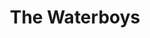 ---
title: "The Waterboys"
summary: "The Waterboys are a British-Irish folk rock band formed in London in 1983 by Scottish musician and songwriter Mike Scott. The band's membership, past and present, has been composed mainly of musicians from Scotland, Ireland, Wales and England. Mike Scott has remained as the only constant member throughout the band's career. They have explored a number of different styles, but their music is mainly a mix of folk music with rock and roll. They dissolved in 1993 when Scott departed to pursue a solo career. The group reformed in 2000, and continue to release albums and to tour worldwide. Scott emphasises a continuity between the Waterboys and his solo work, saying that \"To me there's no difference between Mike Scott and the Waterboys; they both mean the same thing. They mean myself and whoever are my current travelling musical companions.\"The early Waterboys sound became known as \"The Big Music\" after a song on their second album, A Pagan Place. This style was described by Scott as \"a metaphor for seeing God's signature in the world.\" Waterboys chronicler Ian Abrahams elaborated on this by defining \"The Big Music\" as \"...a mystical celebration of paganism. It's extolling the basic and primitive divinity that exists in everything , religious and spiritual all encompassing. Here is something that can't be owned or built upon, something that has its existence in the concept of Mother Earth and has an ancestral approach to religion. And it takes in and embraces the feminine side of divinity, pluralistic in its acceptance of the wider pantheon of paganism.\"\"The Big Music\" either influenced or was used to describe a number of other bands specializing in an anthemic sound, including U2, Simple Minds, In Tua Nua, Big Country and Hothouse Flowers.In the late 1980s, the band became significantly more folk-influenced. The Waterboys eventually returned to rock and roll, and have released both rock and folk albums since reforming."
image: "the-waterboys.jpg"
apple_music_artist_url: "https://music.apple.com/gb/artist/the-waterboys/541457"
wikipedia_url: "https://en.wikipedia.org/wiki/The_Waterboys"
---